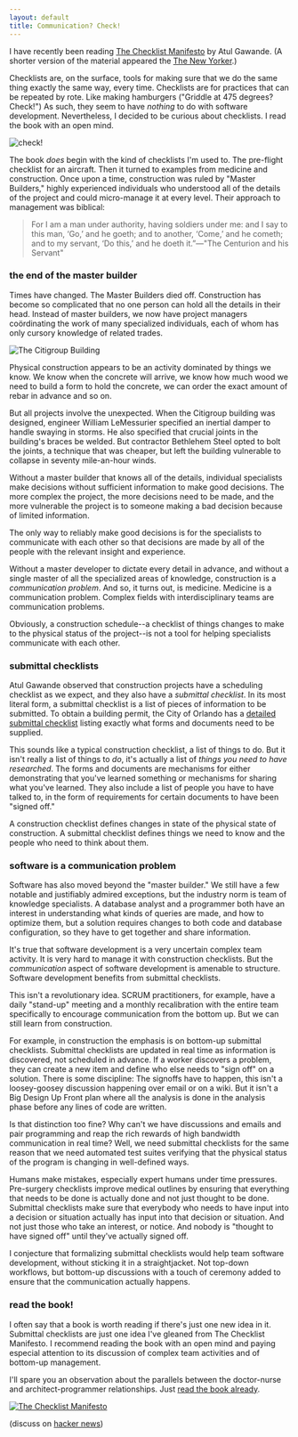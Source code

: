```yaml
---
layout: default
title: Communication? Check!
---
```


I have recently been reading [The Checklist Manifesto][amazonlink] by Atul Gawande. (A shorter version of the material appeared the [The New Yorker](http://www.newyorker.com/reporting/2007/12/10/071210fa_fact_gawande).)

Checklists are, on the surface, tools for making sure that we do the same thing exactly the same way, every time. Checklists are for practices that can be repeated by rote. Like making hamburgers ("Griddle at 475 degrees? Check!") As such, they seem to have *nothing* to do with software development. Nevertheless, I decided to be curious about checklists. I read the book with an open mind.

![check!](http://braythwayt.com/assets/images/checklist.jpg)

The book *does* begin with the kind of checklists I'm used to. The pre-flight checklist for an aircraft. Then it turned to examples from medicine and construction. Once upon a time, construction was ruled by "Master Builders," highly experienced individuals who understood all of the details of the project and could micro-manage it at every level. Their approach to management was biblical:

> For I am a man under authority, having soldiers under me: and I say to this man, ‘Go,’ and he goeth; and to another, ‘Come,’ and he cometh; and to my servant, ‘Do this,’ and he doeth it.”—"The Centurion and his Servant"

### the end of the master builder

Times have changed. The Master Builders died off. Construction has become so complicated that no one person can hold all the details in their head. Instead of master builders, we now have project managers coördinating the work of many specialized individuals, each of whom has only cursory knowledge of related trades.

![The Citigroup Building](http://braythwayt.com/assets/images/Architectural-Design-of-Citicorp-Building_5.jpg)

Physical construction appears to be an activity dominated by things we know. We know when the concrete will arrive, we know how much wood we need to build a form to hold the concrete, we can order the exact amount of rebar in advance and so on.

But all projects involve the unexpected. When the Citigroup building was designed, engineer William LeMessurier specified an inertial damper to handle swaying in storms. He also specified that crucial joints in the building's braces be welded. But contractor Bethlehem Steel opted to bolt the joints, a technique that was cheaper, but left the building vulnerable to collapse in seventy mile-an-hour winds.

Without a master builder that knows all of the details, individual specialists make decisions without sufficient information to make good decisions. The more complex the project, the more decisions need to be made, and the more vulnerable the project is to someone making a bad decision because of limited information.

The only way to reliably make good decisions is for the specialists to communicate with each other so that decisions are made by all of the people with the relevant insight and experience.

Without a master developer to dictate every detail in advance, and without a single master of all the specialized areas of knowledge, construction is a *communication problem*. And so, it turns out, is medicine. Medicine is a communication problem. Complex fields with interdisciplinary teams are communication problems.

Obviously, a construction schedule--a checklist of things changes to make to the physical status of the project--is not a tool for helping specialists communicate with each other.

### submittal checklists

Atul Gawande observed that construction projects have a scheduling checklist as we expect, and they also have a *submittal checklist*. In its most literal form, a submittal checklist is a list of pieces of information to be submitted. To obtain a building permit, the City of Orlando has a [detailed submittal checklist](http://www.cityoforlando.net/permits/pdfs/BLD%20Commercial%20Plans%20Submittal%20Checklist.pdf) listing exactly what forms and documents need to be supplied.

This sounds like a typical construction checklist, a list of things to do. But it isn't really a list of things to *do*, it's actually a list of *things you need to have researched*. The forms and documents are mechanisms for either demonstrating that you've learned something or mechanisms for sharing what you've learned. They also include a list of people you have to have talked to, in the form of requirements for certain documents to have been "signed off."

A construction checklist defines changes in state of the physical state of construction. A submittal checklist defines things we need to know and the people who need to think about them.

### software is a communication problem

Software has also moved beyond the "master builder." We still have a few notable and justifiably admired exceptions, but the industry norm is team of knowledge specialists. A database analyst and a programmer both have an interest in understanding what kinds of queries are made, and how to optimize them, but a solution requires changes to both code and database configuration, so they have to get together and share information.

It's true that software development is a very uncertain complex team activity. It is very hard to manage it with construction checklists. But the *communication* aspect of software development is amenable to structure. Software development benefits from submittal checklists.

This isn't a revolutionary idea. SCRUM practitioners, for example, have a daily "stand-up" meeting and a monthly recalibration with the entire team specifically to encourage communication from the bottom up. But we can still learn from construction.

For example, in construction the emphasis is on bottom-up submittal checklists. Submittal checklists are updated in real time as information is discovered, not scheduled in advance. If a worker discovers a problem, they can create a new item and define who else needs to "sign off" on a solution. There is some discipline: The signoffs have to happen, this isn't a loosey-goosey discussion happening over email or on a wiki. But it isn't a Big Design Up Front plan where all the analysis is done in the analysis phase before any lines of code are written.

Is that distinction too fine? Why can't we have discussions and emails and pair programming and reap the rich rewards of high bandwidth communication in real time? Well, we need submittal checklists for the same reason that we need automated test suites verifying that the physical status of the program is changing in well-defined ways.

Humans make mistakes, especially expert humans under time pressures. Pre-surgery checklists improve medical outlines by ensuring that everything that needs to be done is actually done and not just thought to be done. Submittal checklists make sure that everybody who needs to have input into a decision or situation actually has input into that decision or situation. And not just those who take an interest, or notice. And nobody is "thought to have signed off" until they've actually signed off.

I conjecture that formalizing submittal checklists would help team software development, without sticking it in a straightjacket. Not top-down workflows, but bottom-up discussions with a touch of ceremony added to ensure that the communication actually happens.

### read the book!

I often say that a book is worth reading if there's just one new idea in it. Submittal checklists are just one idea I've gleaned from The Checklist Manifesto. I recommend reading the book with an open mind and paying especial attention to its discussion of complex team activities and of bottom-up management.

I'll spare you an observation about the parallels between the doctor-nurse and architect-programmer relationships. Just [read the book already][amazonlink].

[![The Checklist Manifesto](http://braythwayt.com/assets/images/TheChecklistManifesto.png)][amazonlink]

[amazonlink]: http://www.amazon.com/gp/product/0312430000/ref=as_li_ss_tl?ie=UTF8&camp=1789&creative=390957&creativeASIN=0312430000&linkCode=as2&tag=raganwald001-20

(discuss on [hacker news](https://news.ycombinator.com/item?id=6829482))